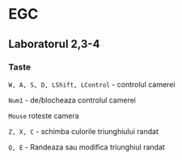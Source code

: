 # EGC
## Laboratorul 2,3-4
### Taste
  `W, A, S, D, LShift, LControl` - controlul camerei
  
  `Num1` - de/blocheaza controlul camerei
  
  `Mouse` roteste camera
  
  `Z, X, C` - schimba culorile triunghiului randat

  `Q, E` - Randeaza sau modifica triunghiul randat
